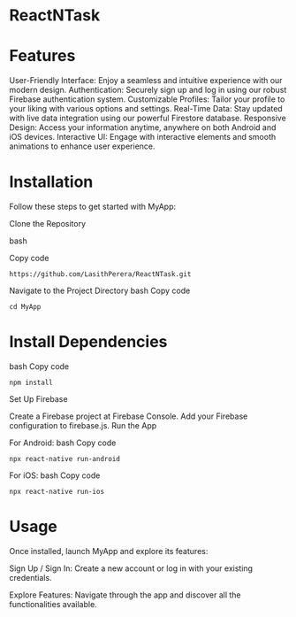 # ReactNTask

# Features
User-Friendly Interface: Enjoy a seamless and intuitive experience with our modern design.
Authentication: Securely sign up and log in using our robust Firebase authentication system.
Customizable Profiles: Tailor your profile to your liking with various options and settings.
Real-Time Data: Stay updated with live data integration using our powerful Firestore database.
Responsive Design: Access your information anytime, anywhere on both Android and iOS devices.
Interactive UI: Engage with interactive elements and smooth animations to enhance user experience.

# Installation
Follow these steps to get started with MyApp:

Clone the Repository

bash

Copy code

``
https://github.com/LasithPerera/ReactNTask.git
``

Navigate to the Project Directory
bash
Copy code

``
cd MyApp
``

# Install Dependencies

bash
Copy code

``
npm install
``

Set Up Firebase

Create a Firebase project at Firebase Console.
Add your Firebase configuration to firebase.js.
Run the App

For Android:
bash
Copy code

``
npx react-native run-android
``

For iOS:
bash
Copy code

``
npx react-native run-ios
``

# Usage
Once installed, launch MyApp and explore its features:

Sign Up / Sign In: Create a new account or log in with your existing credentials.

Explore Features: Navigate through the app and discover all the functionalities available.

